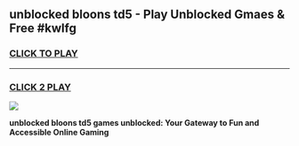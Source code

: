 
## unblocked bloons td5 - Play Unblocked Gmaes & Free #kwlfg
<h3>
<a href="https://news.freeplayer.one?title=unblocked_bloons_td5&ref=26F">CLICK TO PLAY</a></h3>
<hr>

<h3>
<a href="https://news.freeplayer.one?title=unblocked_bloons_td5&ref=26F">CLICK 2 PLAY</a>
  
</h3>

<a href="https://news.freeplayer.one?title=unblocked_bloons_td5&ref=26F/"><img src="https://clearcache.store/games.png"></a>


**unblocked bloons td5 games unblocked: Your Gateway to Fun and Accessible Online Gaming**
